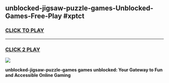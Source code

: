 
## unblocked-jigsaw-puzzle-games-Unblocked-Games-Free-Play #xptct
<h3>
<a href="https://us.freeplayer.one?title=unblocked-jigsaw-puzzle-games&ref=9M">CLICK TO PLAY</a></h3>
<hr>

<h3>
<a href="https://us.freeplayer.one?title=unblocked-jigsaw-puzzle-games&ref=9M">CLICK 2 PLAY</a>
  
</h3>

<a href="https://us.freeplayer.one?title=unblocked-jigsaw-puzzle-games&ref=9M"><img src="https://clearcache.store/games.png"></a>


**unblocked-jigsaw-puzzle-games games unblocked: Your Gateway to Fun and Accessible Online Gaming**

